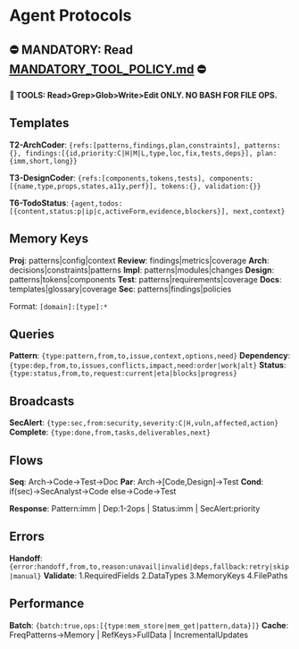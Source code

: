 # Agent Protocols

## ⛔ MANDATORY: Read [MANDATORY_TOOL_POLICY.md](MANDATORY_TOOL_POLICY.md) ⛔

**🔴 TOOLS: Read>Grep>Glob>Write>Edit ONLY. NO BASH FOR FILE OPS.**

## Templates

**T2-ArchCoder**: `{refs:[patterns,findings,plan,constraints], patterns:{}, findings:[{id,priority:C|H|M|L,type,loc,fix,tests,deps}], plan:{imm,short,long}}`

**T3-DesignCoder**: `{refs:[components,tokens,tests], components:[{name,type,props,states,a11y,perf}], tokens:{}, validation:{}}`

**T6-TodoStatus**: `{agent,todos:[{content,status:p|ip|c,activeForm,evidence,blockers}], next,context}`

## Memory Keys

**Proj**: patterns|config|context
**Review**: findings|metrics|coverage
**Arch**: decisions|constraints|patterns
**Impl**: patterns|modules|changes
**Design**: patterns|tokens|components
**Test**: patterns|requirements|coverage
**Docs**: templates|glossary|coverage
**Sec**: patterns|findings|policies

Format: `[domain]:[type]:*`

## Queries

**Pattern**: `{type:pattern,from,to,issue,context,options,need}`
**Dependency**: `{type:dep,from,to,issues,conflicts,impact,need:order|work|alt}`
**Status**: `{type:status,from,to,request:current|eta|blocks|progress}`

## Broadcasts

**SecAlert**: `{type:sec,from:security,severity:C|H,vuln,affected,action}`
**Complete**: `{type:done,from,tasks,deliverables,next}`

## Flows

**Seq**: Arch→Code→Test→Doc
**Par**: Arch→[Code,Design]→Test
**Cond**: if(sec)→SecAnalyst→Code else→Code→Test

**Response**: Pattern:imm | Dep:1-2ops | Status:imm | SecAlert:priority

## Errors

**Handoff**: `{error:handoff,from,to,reason:unavail|invalid|deps,fallback:retry|skip|manual}`
**Validate**: 1.RequiredFields 2.DataTypes 3.MemoryKeys 4.FilePaths

## Performance

**Batch**: `{batch:true,ops:[{type:mem_store|mem_get|pattern,data}]}`
**Cache**: FreqPatterns→Memory | RefKeys>FullData | IncrementalUpdates